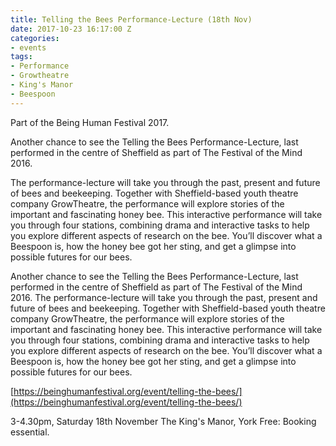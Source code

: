 ```yaml
---
title: Telling the Bees Performance-Lecture (18th Nov)
date: 2017-10-23 16:17:00 Z
categories:
- events
tags:
- Performance
- Growtheatre
- King's Manor
- Beespoon
---
```


Part of the Being Human Festival 2017.

Another chance to see the Telling the Bees Performance-Lecture, last performed in the centre of Sheffield as part of The Festival of the Mind 2016.

The performance-lecture will take you through the past, present and future of bees and beekeeping. Together with Sheffield-based youth theatre company GrowTheatre, the performance will explore stories of the important and fascinating honey bee. This interactive performance will take you through four stations, combining drama and interactive tasks to help you explore different aspects of research on the bee. You’ll discover what a Beespoon is, how the honey bee got her sting, and get a glimpse into possible futures for our bees.

Another chance to see the Telling the Bees Performance-Lecture, last performed in the centre of Sheffield as part of The Festival of the Mind 2016. The performance-lecture will take you through the past, present and future of bees and beekeeping. Together with Sheffield-based youth theatre company GrowTheatre, the performance will explore stories of the important and fascinating honey bee. This interactive performance will take you through four stations, combining drama and interactive tasks to help you explore different aspects of research on the bee. You’ll discover what a Beespoon is, how the honey bee got her sting, and get a glimpse into possible futures for our bees. 

[https://beinghumanfestival.org/event/telling-the-bees/](https://beinghumanfestival.org/event/telling-the-bees/)

3-4.30pm, Saturday 18th November
The King's Manor, York
Free: Booking essential.
